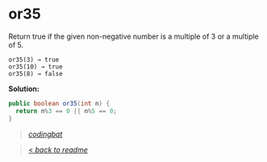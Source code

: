 # or35

Return true if the given non-negative number is a multiple of 3 or a multiple of 5.

```
or35(3) → true
or35(10) → true
or35(8) → false
```

**Solution:**

```java
public boolean or35(int n) {
  return n%3 == 0 || n%5 == 0;
}
```

> _[codingbat](http://codingbat.com/prob/p112564)_

> [< _back to readme_](FINDREPLACEREADME)